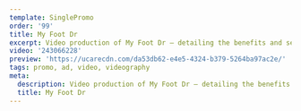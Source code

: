 ```yaml
---
template: SinglePromo
order: '99'
title: My Foot Dr
excerpt: Video production of My Foot Dr – detailing the benefits and services offered by My Foot Dr. Talking all about feet, this video production centered around the understanding why feet are so important.
video: '243066228'
preview: 'https://ucarecdn.com/da53db62-e4e5-4324-b379-5264ba97ac2e/'
tags: promo, ad, video, videography
meta:
  description: Video production of My Foot Dr – detailing the benefits and services offered by My Foot Dr. Talking all about feet, this video production centered around the understanding why feet are so important.
  title: My Foot Dr
---
```

